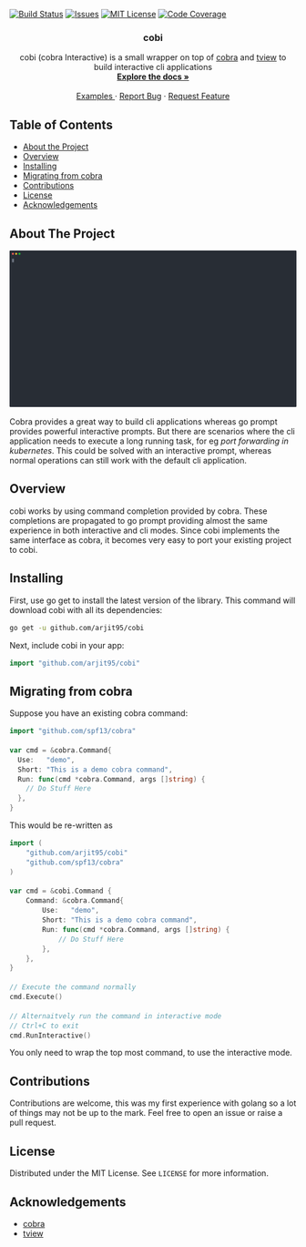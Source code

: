 [![Build Status][build-shield]][build-url]
[![Issues][issues-shield]][issues-url]
[![MIT License][license-shield]][license-url]
[![Code Coverage][coverage-shield]][coverage-url]
<p align="center">
  <h3 align="center">cobi</h3>

  <p align="center">
    cobi (cobra Interactive) is a small wrapper on top of <a href="https://github.com/spf13/cobra">cobra</a> and <a href="https://github.com/rivo/tview">tview</a> to build interactive cli applications
    <br />
    <a href="https://github.com/arjit95/cobi#docs"><strong>Explore the docs »</strong></a>
    <br />
    <br />
    <a href="https://github.com/arjit95/_examples"> Examples </a>
    ·
    <a href="https://github.com/arjit95/cobi/issues">Report Bug</a>
    ·
    <a href="https://github.com/arjit95/cobi/issues">Request Feature</a>
  </p>
</p>

## Table of Contents

* [About the Project](#about-the-project)
* [Overview](#overview)
* [Installing](#installing)
* [Migrating from cobra](#migrating-from-cobra)
* [Contributions](#contributions)
* [License](#license)
* [Acknowledgements](#acknowledgements)

## About The Project
![cobi Screenshot](_images/screenshot.svg)

Cobra provides a great way to build cli applications whereas go prompt provides powerful interactive prompts. But there are scenarios where the cli application needs to execute a long running task, for eg _port forwarding in kubernetes_. This could be solved with an interactive prompt, whereas normal operations can still work with the default cli application.

## Overview
cobi works by using command completion provided by cobra. These completions are propagated to go prompt providing almost the same experience in both interactive and cli modes. Since cobi implements the same interface as cobra, it becomes very easy to port your existing project to cobi.

## Installing
First, use go get to install the latest version of the library. This command will download cobi with all its dependencies:

```bash
go get -u github.com/arjit95/cobi
```

Next, include cobi in your app:

```go
import "github.com/arjit95/cobi"
```

## Migrating from cobra
Suppose you have an existing cobra command:

```go
import "github.com/spf13/cobra"

var cmd = &cobra.Command{
  Use:   "demo",
  Short: "This is a demo cobra command",
  Run: func(cmd *cobra.Command, args []string) {
    // Do Stuff Here
  },
}
```

This would be re-written as

```go
import (
    "github.com/arjit95/cobi"
    "github.com/spf13/cobra"
)

var cmd = &cobi.Command {
    Command: &cobra.Command{
        Use:   "demo",
        Short: "This is a demo cobra command",
        Run: func(cmd *cobra.Command, args []string) {
            // Do Stuff Here
        }, 
    },
}

// Execute the command normally
cmd.Execute()

// Alternaitvely run the command in interactive mode
// Ctrl+C to exit
cmd.RunInteractive()
```
You only need to wrap the top most command, to use the interactive mode.

## Contributions
Contributions are welcome, this was my first experience with golang so a lot of things may not be up to the mark. Feel free to open an issue or raise a pull request.

## License
Distributed under the MIT License. See `LICENSE` for more information.

## Acknowledgements
- [cobra](https://github.com/spf13/cobra)
- [tview](https://github.com/rivo/tview)

[build-shield]: https://travis-ci.com/arjit95/cobi.svg?branch=main
[build-url]: https://travis-ci.com/arjit95/cobi
[issues-shield]: https://img.shields.io/github/issues/arjit95/cobi.svg
[issues-url]: https://github.com/arjit95/cobi/issues
[license-shield]: https://img.shields.io/github/license/arjit95/cobi.svg
[license-url]: https://github.com/arjit95/cobi/blob/main/LICENSE
[coverage-shield]: https://codecov.io/gh/arjit95/cobi/branch/main/graph/badge.svg
[coverage-url]: https://codecov.io/gh/arjit95/cobi
